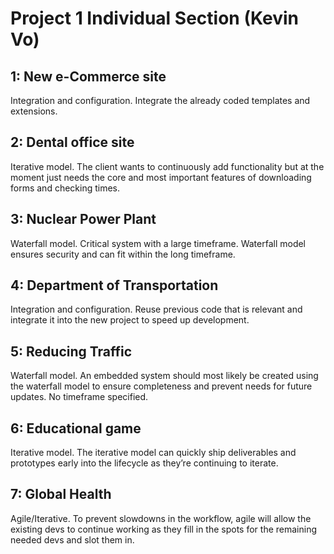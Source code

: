 # Project 1  Individual Section **(Kevin Vo)**  
## 1: New e-Commerce site

Integration and configuration. Integrate the already coded templates and extensions.  
## 2: Dental office site  
 Iterative model. The client wants to continuously add functionality but at the moment just needs the core and most important
 features of downloading forms and checking times.  
## 3: Nuclear Power Plant  
Waterfall model. Critical system with a large timeframe. Waterfall model ensures security and can fit within the long timeframe.  
## 4: Department of Transportation  
Integration and configuration. Reuse previous code that is relevant and integrate it into the new project to speed up development.  
## 5: Reducing Traffic  
Waterfall model. An embedded system should most likely be created using the waterfall model to ensure completeness and prevent needs for future updates. No timeframe specified.  
## 6: Educational game  
Iterative model. 
The iterative model can quickly ship deliverables and prototypes early into the lifecycle as they’re continuing to iterate.  
## 7: Global Health  
Agile/Iterative.
To prevent slowdowns in the workflow, agile will allow the existing devs to continue working as they fill in the spots for the remaining needed devs and slot them in.

